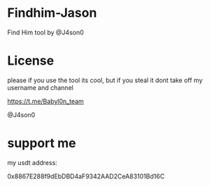 # Findhim-Jason
Find Him tool by @J4son0


# License

please if you use the tool its cool, but if you steal it dont take off my username and channel

https://t.me/Babyl0n_team

@J4son0

# support me

my usdt address:

0x8867E288f9dEbDBD4aF9342AAD2CeA83101Bd16C
